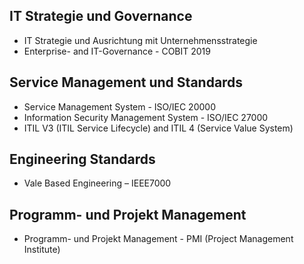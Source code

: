 ## IT Strategie und Governance

- IT Strategie und Ausrichtung mit Unternehmensstrategie
- Enterprise- and IT-Governance - COBIT 2019

## Service Management und Standards

- Service Management System - ISO/IEC 20000
- Information Security Management System - ISO/IEC 27000
- ITIL V3 (ITIL Service Lifecycle) and ITIL 4 (Service Value System)

## Engineering Standards

- Vale Based Engineering – IEEE7000

## Programm- und Projekt Management

- Programm- und Projekt Management - PMI (Project Management Institute)
